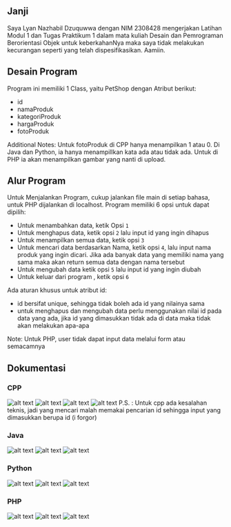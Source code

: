 ## Janji

Saya Lyan Nazhabil Dzuquwwa dengan NIM 2308428 mengerjakan Latihan Modul 1 dan Tugas Praktikum 1 dalam mata kuliah Desain dan Pemrograman Berorientasi Objek untuk keberkahanNya maka saya tidak melakukan kecurangan seperti yang telah dispesifikasikan. Aamiin.

## Desain Program

Program ini memiliki 1 Class, yaitu PetShop dengan Atribut berikut:
- id
- namaProduk
- kategoriProduk
- hargaProduk
- fotoProduk

Additional Notes: Untuk fotoProduk di CPP hanya menampilkan 1 atau 0. Di Java dan Python, ia hanya menampillkan kata ada atau tidak ada. Untuk di PHP ia akan menampilkan gambar yang nanti di upload.

## Alur Program

Untuk Menjalankan Program, cukup jalankan file main di setiap bahasa, untuk PHP dijalankan di localhost. Program memiliki 6 opsi untuk dapat dipilih:
- Untuk menambahkan data, ketik Opsi `1`
- Untuk menghapus data, ketik opsi `2` lalu input id yang ingin dihapus
- Untuk menampilkan semua data, ketik opsi `3`
- Untuk mencari data berdasarkan Nama, ketik opsi `4`, lalu input nama produk yang ingin dicari. Jika ada banyak data yang memiliki nama yang sama maka akan return semua data dengan nama tersebut
- Untuk mengubah data ketik opsi `5` lalu input id yang ingin diubah
- Untuk keluar dari program , ketik opsi `6`

Ada aturan khusus untuk atribut id:
- id bersifat unique, sehingga tidak boleh ada id yang nilainya sama
- untuk menghapus dan mengubah data perlu menggunakan nilai id pada data yang ada, jika id yang dimasukkan tidak ada di data maka tidak akan melakukan apa-apa

Note: Untuk PHP, user tidak dapat input data melalui form atau semacamnya


## Dokumentasi

### CPP
![alt text](Images/image.png)
![alt text](Images/image2.jpg)
![alt text](Images/image3.jpg)
![alt text](Images/image4.jpg)
P.S. : Untuk cpp ada kesalahan teknis, jadi yang mencari malah memakai pencarian id sehingga input yang dimasukkan berupa id (i forgor)

### Java
![alt text](Images/imagejava1.jpg)
![alt text](Images/imagejava2.jpg)
![alt text](Images/imagejava3.jpg)

### Python
![alt text](Images/imagepython1.jpg)
![alt text](Images/imagepython2.jpg)
![alt text](Images/imagepython3.jpg)

### PHP
![alt text](Images/imagephp1.jpg)
![alt text](Images/imagephp2.jpg)
![alt text](Images/imagephp3.jpg)